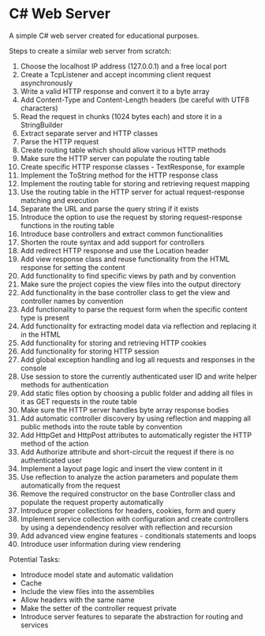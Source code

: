 # C# Web Server

A simple C# web server created for educational purposes.

Steps to create a similar web server from scratch:

1. Choose the localhost IP address (127.0.0.1) and a free local port
2. Create a TcpListener and accept incomming client request asynchronously 
3. Write a valid HTTP response and convert it to a byte array
4. Add Content-Type and Content-Length headers (be careful with UTF8 characters)
5. Read the request in chunks (1024 bytes each) and store it in a StringBuilder
6. Extract separate server and HTTP classes
7. Parse the HTTP request
8. Create routing table which should allow various HTTP methods
9. Make sure the HTTP server can populate the routing table
10. Create specific HTTP response classes - TextResponse, for example
11. Implement the ToString method for the HTTP response class
12. Implement the routing table for storing and retrieving request mapping
13. Use the routing table in the HTTP server for actual request-response matching and execution
14. Separate the URL and parse the query string if it exists
15. Introduce the option to use the request by storing request-response functions in the routing table
16. Introduce base controllers and extract common functionalities
17. Shorten the route syntax and add support for controllers
18. Add redirect HTTP response and use the Location header
19. Add view response class and reuse functionality from the HTML response for setting the content
20. Add functionality to find specific views by path and by convention
21. Make sure the project copies the view files into the output directory
22. Add functionality in the base controller class to get the view and controller names by convention
23. Add functionality to parse the request form when the specific content type is present
24. Add functionality for extracting model data via reflection and replacing it in the HTML
25. Add functionality for storing and retrieving HTTP cookies
26. Add functionality for storing HTTP session
27. Add global exception handling and log all requests and responses in the console
28. Use session to store the currently authenticated user ID and write helper methods for authentication
29. Add static files option by choosing a public folder and adding all files in it as GET requests in the route table
30. Make sure the HTTP server handles byte array response bodies
31. Add automatic controller discovery by using reflection and mapping all public methods into the route table by convention
32. Add HttpGet and HttpPost attributes to automatically register the HTTP method of the action
33. Add Authorize attribute and short-circuit the request if there is no authenticated user
34. Implement a layout page logic and insert the view content in it
35. Use reflection to analyze the action parameters and populate them automatically from the request
36. Remove the required constructor on the base Controller class and populate the request property automatically
37. Introduce proper collections for headers, cookies, form and query
38. Implement service collection with configuration and create controllers by using a dependendency resolver with reflection and recursion
39. Add advanced view engine features - conditionals statements and loops
40. Introduce user information during view rendering

Potential Tasks:
- Introduce model state and automatic validation
- Cache
- Include the view files into the assemblies
- Allow headers with the same name
- Make the setter of the controller request private
- Introduce server features to separate the abstraction for routing and services